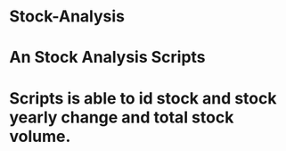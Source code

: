 # Stock-Analysis
# An Stock Analysis Scripts
# Scripts is able to id stock and stock yearly change and total stock volume. 